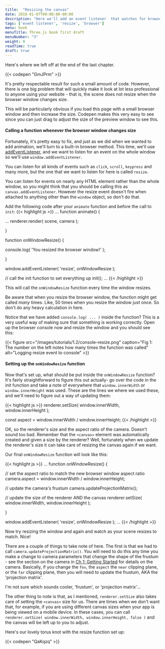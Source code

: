 ```yaml
---
title:  "Resizing the canvas"
date: 2018-01-07T00:00:00-00:00
description: "Here we'll add an event listener  that watches for browser window size changes and smoothly updates your scene to match the new size"
tags: ['event listener', 'resize', 'browser']
menu: book
menuTitle: Three.js book first draft
menuNumber: "3"
weight: 9
readTime: true
draft: true
---
```


Here's where we left off at the end of the last chapter.

{{< codepen "GmJPrm" >}}

It's pretty respectable result for such a small amount of code. However, there is one big problem that will quickly make it look at lot less professional to anyone using your website - that is, the scene does not resize when the browser window changes size.

This will be particularly obvious if you load this page with a small browser window and then increase the size. Codepen makes this very easy to see since you can just drag to adjust the size of the preview window to see this.

#### Calling a function whenever the browser window changes size

Fortunately, it's pretty easy to fix, and just as we did when we wanted to add animation, we'll turn to a built-in browser method. This time, we'll use [addEventListener](https://developer.mozilla.org/en-US/docs/Web/API/EventTarget/addEventListener), and we want to listen for an event on the whole window so we'll use `window.addEventListener`.

You can listen for all kinds of events such as `click`, `scroll`, `keypress` and many more, but the one that we want to listen for here is called `resize`.


You can listen for events on nearly any HTML element rather than the whole window, so you might think that you should be calling this as `canvas.addEventListener`. However the resize event doesn't fire when attached to anything other than the `window` object, so don't do that.

Add the following code after your `animate` function and before the call to `init`:
{{< highlight js >}}
...
function animate() {

  ...
  renderer.render( scene, camera );

}

function onWindowResize() {

  console.log( 'You resized the browser window!' );

}

window.addEventListener( 'resize', onWindowResize );

// call the init function to set everything up
init();
...
{{< /highlight >}}

This will call the `onWindowResize` function every time the window resizes.


Be aware that when you resize the browser window, the function might get called _many_ times. Like, 50 times when you resize the window just once. So don't do any heavy calculation in here.

Notice that we have added `console.log( ... )` inside the function? This is a very useful way of making sure that something is working correctly. Open up the browser console now and resize the window and you should see this:

{{< figure src="/images/tutorials/1.2/console-resize.png" caption="Fig 1: The number on the left notes how many times the function was called" alt="Logging resize event to console" >}}

#### Setting up the `onWindowResize` function

Now that's set up, what should be put inside the `onWindowResize` function? It's fairly straightforward to figure this out actually- go over the code in the init function and take a note of everywhere that `window.innerWidth` or `window.innerHeight` was used. These are the lines we where we used these, and we'll need to figure out a way of updating them:

{{< highlight js >}}
  renderer.setSize( window.innerWidth, window.innerHeight );

  const aspect = window.innerWidth / window.innerHeight;
{{< /highlight >}}

OK, so the renderer's size and the aspect ratio of the camera. Doesn't sound too bad.
Remember that the `<canvas>` element was automatically created and given a size by the renderer? Well, fortunately when we update the renderer's size it can take care of resizing the canvas again if we want.

Our final `onWindowResize` function will look like this:

{{< highlight js >}}
...
function onWindowResize() {

  // set the aspect ratio to match the new browser window aspect ratio
  camera.aspect = window.innerWidth / window.innerHeight;

  // update the camera's frustum
  camera.updateProjectionMatrix();

  // update the size of the renderer AND the canvas
  renderer.setSize( window.innerWidth, window.innerHeight );

}

window.addEventListener( 'resize', onWindowResize );
...
{{< /highlight >}}

Now try resizing the window and again and watch as your scene resizes to match. Nice!

There are a couple of things to take note of here. The first is that we had to call `camera.updateProjectionMatrix()`. You will need to do this any time you make a change to camera parameters that change the shape of the frustum - see the section on the camera in  [Ch 1: Getting Started](/tutorials/1-0-getting-started/#the-camera) for details on the camera. Basically, if you change the `fov`, the `aspect` the `near` clipping plane, or the `far` clipping plane, then you will need to update the frustum, AKA the 'projection matrix'.

I'm not sure which sounds cooler, 'frustum', or 'projection matrix'...

The other thing to note is that, as I mentioned, `renderer.setSize` also takes care of setting the `<canvas>` size for us. There are times when we don't want that, for example, if you are using different canvas sizes when your app is being viewed on a mobile device.
In these cases, you can call `renderer.setSize( window.innerWidth, window.innerHeight, false )` and the canvas will be left up to you to adjust.

Here's our lovely torus knot with the resize function set up:

{{< codepen "QaKqzq" >}}